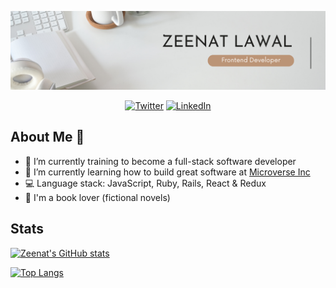 

<p align="center">
  <img width="1100" height="auto" src="Zeenat-Lawal.png">
</p>

<p align="center">
  <a href="https://twitter.com/lawal_zeenat" target="_blank"><img src="https://img.shields.io/badge/Twitter-1DA1F2.svg?&style=for-the-badge&logo=twitter&logoColor=white" alt="Twitter"></a>
   <a href="https://www.linkedin.com/in/zeenat-lawal-665872120/" target="_blank"><img src="https://img.shields.io/badge/LinkedIn-%230077B5.svg?&style=for-the-badge&logo=linkedin&logoColor=white" alt="LinkedIn"></a>
</p>

## About Me :woman:

- 🔭 I’m currently training to become a full-stack software developer
- 🌱 I’m currently learning how to build great software at <a href="https://www.microverse.org/">Microverse Inc</a>
- :computer: Language stack: JavaScript, Ruby, Rails, React & Redux
- :book: I'm a book lover (fictional novels)


## Stats
[![Zeenat's GitHub stats](https://github-readme-stats.vercel.app/api?username=ZeenatLawal&show_icons=true&theme=tokyonight)](https://github.com/anuraghazra/github-readme-stats)

[![Top Langs](https://github-readme-stats.vercel.app/api/top-langs/?username=ZeenatLawal&layout=compact)](https://github.com/anuraghazra/github-readme-stats)
